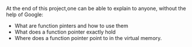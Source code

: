 At the end of this project,one can be able to explain to anyone, without the help of Google:

- What are function pinters and how to use them
- What does a function pointer exactly hold
- Where does a function pointer point to in the virtual memory.
